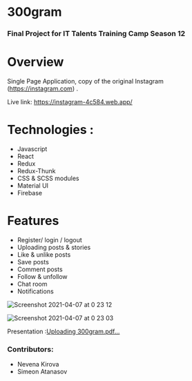 # 300gram

### Final Project for IT Talents Training Camp Season 12

# Overview

Single Page Application, copy of the original Instagram (https://instagram.com) . 


Live link: https://instagram-4c584.web.app/

#  Technologies :

 * Javascript 
 * React
 * Redux
 * Redux-Thunk
 * CSS  & SCSS modules
 * Material UI
 * Firebase
 
 
# Features

* Register/ login / logout 
* Uploading posts & stories
* Like & unlike posts
* Save posts
* Comment posts
* Follow & unfollow
* Chat room
* Notifications

![Screenshot 2021-04-07 at 0 23 12](https://user-images.githubusercontent.com/32630123/113780195-8c6ed000-9737-11eb-9819-3c25d8f68bd0.png)

![Screenshot 2021-04-07 at 0 23 03](https://user-images.githubusercontent.com/32630123/113780179-8973df80-9737-11eb-8e22-3fc9596fc739.png)


Presentation :[Uploading 300gram.pdf…]()



### Contributors:

* Nevena Kirova
* Simeon Atanasov
